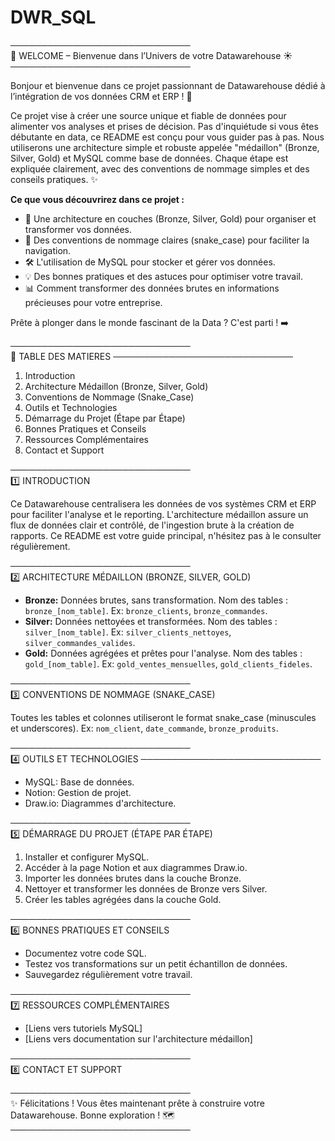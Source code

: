# DWR_SQL
─────────────────────────────  
🎉 WELCOME – Bienvenue dans l’Univers de votre Datawarehouse ☀️  
─────────────────────────────

Bonjour et bienvenue dans ce projet passionnant de Datawarehouse dédié à l’intégration de vos données CRM et ERP ! 🚀

Ce projet vise à créer une source unique et fiable de données pour alimenter vos analyses et prises de décision.  Pas d'inquiétude si vous êtes débutante en data, ce README est conçu pour vous guider pas à pas.  Nous utiliserons une architecture simple et robuste appelée "médaillon" (Bronze, Silver, Gold) et MySQL comme base de données.  Chaque étape est expliquée clairement, avec des conventions de nommage simples et des conseils pratiques. ✨

**Ce que vous découvrirez dans ce projet :**

*  🧱 Une architecture en couches (Bronze, Silver, Gold) pour organiser et transformer vos données.
*  🐍  Des conventions de nommage claires (snake_case) pour faciliter la navigation.
*  🛠️  L'utilisation de MySQL pour stocker et gérer vos données.
*  💡  Des bonnes pratiques et des astuces pour optimiser votre travail.
*  📊  Comment transformer des données brutes en informations précieuses pour votre entreprise.


Prête à plonger dans le monde fascinant de la Data ?  C'est parti !  ➡️


─────────────────────────────  
📖 TABLE DES MATIERES
─────────────────────────────

1. Introduction
2. Architecture Médaillon (Bronze, Silver, Gold)
3. Conventions de Nommage (Snake_Case)
4. Outils et Technologies
5. Démarrage du Projet (Étape par Étape)
6. Bonnes Pratiques et Conseils
7. Ressources Complémentaires
8. Contact et Support


─────────────────────────────  
1️⃣ INTRODUCTION

Ce Datawarehouse centralisera les données de vos systèmes CRM et ERP pour faciliter l'analyse et le reporting. L'architecture médaillon assure un flux de données clair et contrôlé, de l'ingestion brute à la création de rapports.  Ce README est votre guide principal, n'hésitez pas à le consulter régulièrement.


─────────────────────────────  
2️⃣ ARCHITECTURE MÉDAILLON (BRONZE, SILVER, GOLD)


* **Bronze:** Données brutes, sans transformation.  Nom des tables : `bronze_[nom_table]`. Ex: `bronze_clients`, `bronze_commandes`.
* **Silver:** Données nettoyées et transformées. Nom des tables : `silver_[nom_table]`. Ex: `silver_clients_nettoyes`, `silver_commandes_valides`.
* **Gold:** Données agrégées et prêtes pour l'analyse. Nom des tables : `gold_[nom_table]`. Ex: `gold_ventes_mensuelles`, `gold_clients_fideles`.


─────────────────────────────  
3️⃣ CONVENTIONS DE NOMMAGE (SNAKE_CASE)


Toutes les tables et colonnes utiliseront le format snake_case (minuscules et underscores). Ex: `nom_client`, `date_commande`, `bronze_produits`.


─────────────────────────────  
4️⃣ OUTILS ET TECHNOLOGIES
─────────────────────────────

* MySQL: Base de données.
* Notion: Gestion de projet.
* Draw.io: Diagrammes d'architecture.


─────────────────────────────  
5️⃣ DÉMARRAGE DU PROJET (ÉTAPE PAR ÉTAPE)


1. Installer et configurer MySQL.
2. Accéder à la page Notion et aux diagrammes Draw.io.
3. Importer les données brutes dans la couche Bronze.
4. Nettoyer et transformer les données de Bronze vers Silver.
5. Créer les tables agrégées dans la couche Gold.


─────────────────────────────  
6️⃣ BONNES PRATIQUES ET CONSEILS


* Documentez votre code SQL.
* Testez vos transformations sur un petit échantillon de données.
* Sauvegardez régulièrement votre travail.


─────────────────────────────  
7️⃣ RESSOURCES COMPLÉMENTAIRES


* [Liens vers tutoriels MySQL]
* [Liens vers documentation sur l'architecture médaillon]


─────────────────────────────  
8️⃣ CONTACT ET SUPPORT





─────────────────────────────  
✨  Félicitations ! Vous êtes maintenant prête à construire votre Datawarehouse.  Bonne exploration ! 🗺️
─────────────────────────────
